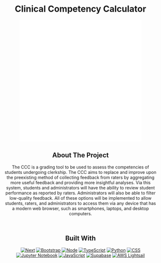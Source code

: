 <a id="readme-top"></a>

<h1 align="center">
Clinical Competency Calculator
</h1>
<div align="center">
  <a href="https://github.com/jacqlj/clinicalcompetencycalc">
    <img src="mcq-sample-collect/public/ww-x-rect.svg" alt="Logo" width="400" height="400">
  </a>
<br />

## About The Project

The CCC is a grading tool to be used to assess the competencies of students undergoing clerkship.
The CCC aims to replace and improve upon the preexisting method of collecting feedback from
raters by aggregating more useful feedback and providing more insightful analyses. Via this system,
students and administrators will have the ability to review student performance as reported by
raters. Administrators will also be able to filter low-quality feedback. All of these options will be
implemented to allow students, raters, and administrators to access them via any device that has a
modern web browser, such as smartphones, laptops, and desktop computers.

<br />

## Built With

[![Next][Next.js]][Next-url] [![Bootstrap][Bootstrap.com]][Bootstrap-url] [![Node][Node.js]][Node-url] [![TypeScript](https://img.shields.io/badge/TypeScript-3178C6?style=for-the-badge&logo=typescript&logoColor=white)](https://www.typescriptlang.org/) [![Python](https://img.shields.io/badge/Python-3776AB?style=for-the-badge&logo=python&logoColor=white)](https://www.python.org/) [![CSS](https://img.shields.io/badge/CSS-1572B6?style=for-the-badge&logo=css3&logoColor=white)](https://developer.mozilla.org/en-US/docs/Web/CSS) [![Jupyter Notebook](https://img.shields.io/badge/Jupyter-DA5B0C?style=for-the-badge&logo=jupyter&logoColor=white)](https://jupyter.org/) [![JavaScript](https://img.shields.io/badge/JavaScript-F7DF1E?style=for-the-badge&logo=javascript&logoColor=black)](https://developer.mozilla.org/en-US/docs/Web/JavaScript) [![Supabase](https://img.shields.io/badge/Supabase-3ECF8E?style=for-the-badge&logo=supabase&logoColor=white)](https://supabase.io/) [![AWS Lightsail](https://img.shields.io/badge/AWS%20Lightsail-232F3E?style=for-the-badge&logo=amazons3&logoColor=white)](https://aws.amazon.com/lightsail/)


[Next.js]: https://img.shields.io/badge/next.js-000000?style=for-the-badge&logo=nextdotjs&logoColor=white
[Next-url]: https://nextjs.org/
[Bootstrap.com]: https://img.shields.io/badge/Bootstrap-563D7C?style=for-the-badge&logo=bootstrap&logoColor=white
[Bootstrap-url]: https://getbootstrap.com
[Node.js]: https://img.shields.io/badge/Node.js-000000?style=for-the-badge&logo=nextdotjs&logoColor=white
[Node-url]: https://nodejs.org/en
